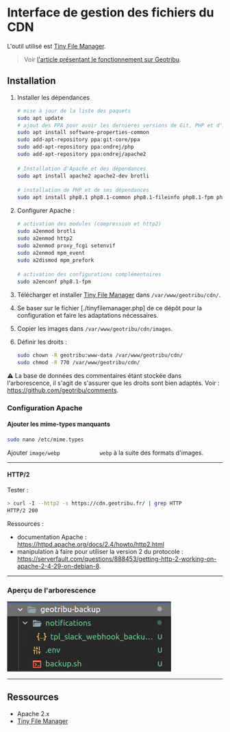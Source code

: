 # Interface de gestion des fichiers du CDN

L'outil utilisé est [Tiny File Manager](https://tinyfilemanager.github.io/).

> Voir [l'article présentant le fonctionnement sur Geotribu](https://static.geotribu.fr/contribuer/guides/image/#parcourir-les-images-sur-le-cdn-de-geotribu).

## Installation

1. Installer les dépendances

    ```bash
    # mise à jour de la liste des paquets
    sudo apt update
    # ajout des PPA pour avoir les dernières versions de Git, PHP et d'Apache
    sudo apt install software-properties-common
    sudo add-apt-repository ppa:git-core/ppa
    sudo add-apt-repository ppa:ondrej/php
    sudo add-apt-repository ppa:ondrej/apache2

    # Installation d'Apache et des dépendances
    sudo apt install apache2 apache2-dev brotli

    # installation de PHP et de ses dépendances
    sudo apt install php8.1 php8.1-common php8.1-fileinfo php8.1-fpm php8.1-iconv php8.1-mbstring php8.1-zip
    ```

1. Configurer Apache :

    ```bash
    # activation des modules (compression et http2)
    sudo a2enmod brotli
    sudo a2enmod http2
    sudo a2enmod proxy_fcgi setenvif
    sudo a2enmod mpm_event
    sudo a2dismod mpm_prefork

    # activation des configurations complémentaires
    sudo a2enconf php8.1-fpm
    ```

1. Télécharger et installer [Tiny File Manager](https://tinyfilemanager.github.io/) dans `/var/www/geotribu/cdn/`.
1. Se baser sur le fichier [./tinyfilemanager.php] de ce dépôt pour la configuration et faire les adaptations nécessaires.
1. Copier les images dans `/var/www/geotribu/cdn/images`.
1. Définir les droits :

    ```bash
    sudo chown -R geotribu:www-data /var/www/geotribu/cdn/
    sudo chmod -R 770 /var/www/geotribu/cdn/
    ```

:warning: La base de données des commentaires étant stockée dans l'arborescence, il s'agit de s'assurer que les droits sont bien adaptés. Voir : <https://github.com/geotribu/comments>.

### Configuration Apache

#### Ajouter les mime-types manquants

```sh
sudo nano /etc/mime.types
```

Ajouter `image/webp             webp` à la suite des formats d'images.

----

#### HTTP/2

Tester :

```bash
> curl -I --http2 -s https://cdn.geotribu.fr/ | grep HTTP
HTTP/2 200
```

Ressources :

- documentation Apache : <https://httpd.apache.org/docs/2.4/howto/http2.html>
- manipulation à faire pour utiliser la version 2 du protocole : <https://serverfault.com/questions/888453/getting-http-2-working-on-apache-2-4-29-on-debian-8>.

----

### Aperçu de l'arborescence

![Arborescence des scripts sur le serveur](docs/_static/img/scripts_arborescence.png "Organisation des fichiers sur le serveur")

----

## Ressources

- Apache 2.x
- [Tiny File Manager](https://tinyfilemanager.github.io/)
